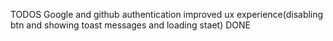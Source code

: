 TODOS
Google and github authentication 
improved ux experience(disabling btn and showing toast messages and loading staet) DONE
